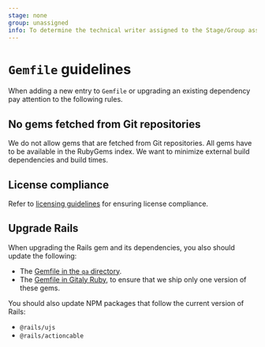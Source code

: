 ```yaml
---
stage: none
group: unassigned
info: To determine the technical writer assigned to the Stage/Group associated with this page, see https://about.gitlab.com/handbook/engineering/ux/technical-writing/#assignments
---
```


# `Gemfile` guidelines

When adding a new entry to `Gemfile` or upgrading an existing dependency pay
attention to the following rules.

## No gems fetched from Git repositories

We do not allow gems that are fetched from Git repositories. All gems have
to be available in the RubyGems index. We want to minimize external build
dependencies and build times.

## License compliance

Refer to [licensing guidelines](licensing.md) for ensuring license compliance.

## Upgrade Rails

When upgrading the Rails gem and its dependencies, you also should update the following:

- The [Gemfile in the `qa` directory](https://gitlab.com/gitlab-org/gitlab/-/blob/master/qa/Gemfile).
- The [Gemfile in Gitaly Ruby](https://gitlab.com/gitlab-org/gitaly/-/blob/master/ruby/Gemfile),
  to ensure that we ship only one version of these gems.

You should also update NPM packages that follow the current version of Rails:

- `@rails/ujs`
- `@rails/actioncable`
